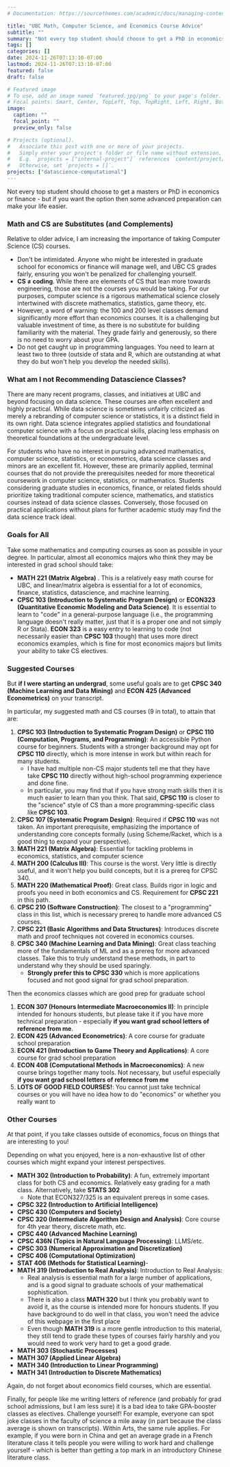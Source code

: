 ```yaml
---
# Documentation: https://sourcethemes.com/academic/docs/managing-content/

title: "UBC Math, Computer Science, and Economics Course Advice"
subtitle: ""
summary: "Not every top student should choose to get a PhD in economics or finance. But if you are considering it, then some advanced preparation can make your life easier"
tags: []
categories: []
date: 2024-11-26T07:13:10-07:00
lastmod: 2024-11-26T07:13:10-07:00
featured: false
draft: false

# Featured image
# To use, add an image named `featured.jpg/png` to your page's folder.
# Focal points: Smart, Center, TopLeft, Top, TopRight, Left, Right, BottomLeft, Bottom, BottomRight.
image:
  caption: ""
  focal_point: ""
  preview_only: false

# Projects (optional).
#   Associate this post with one or more of your projects.
#   Simply enter your project's folder or file name without extension.
#   E.g. `projects = ["internal-project"]` references `content/project/deep-learning/index.md`.
#   Otherwise, set `projects = []`.
projects: ["datascience-computational"]
---
```

Not every top student should choose to get a masters or PhD in economics or finance - but if you want the option then some advanced preparation can make your life easier.

### Math and CS are Substitutes (and Complements)
Relative to older advice, I am increasing the importance of taking Computer Science (CS) courses. 

- Don't be intimidated. Anyone who might be interested in graduate school for economics or finance will manage well, and UBC CS grades fairly, ensuring you won't be penalized for challenging yourself.
- **CS $\neq$ coding**. While there are elements of CS that lean more towards engineering, those are not the courses you would be taking. For our purposes, computer science is a rigorous mathematical science closely intertwined with discrete mathematics, statistics, game theory, etc.
- However, a word of warning: the 100 and 200 level classes demand significantly more effort than economics courses. It is a challenging but valuable investment of time, as there is no substitute for building familiarity with the material. They grade fairly and generously, so there is no need to worry about your GPA.
- Do not get caught up in programming languages.  You need to learn at least two to three (outside of stata and R, which are outstanding at what they do but won't help you develop the needed skills).

### What am I not Recommending Datascience Classes?
There are many recent programs, classes, and initiatives at UBC and beyond focusing on data science. These courses are often excellent and highly practical. While data science is sometimes unfairly criticized as merely a rebranding of computer science or statistics, it is a distinct field in its own right. Data science integrates applied statistics and foundational computer science with a focus on practical skills, placing less emphasis on theoretical foundations at the undergraduate level.

For students who have no interest in pursuing advanced mathematics, computer science, statistics, or econometrics, data science classes and minors are an excellent fit. However, these are primarily applied, terminal courses that do not provide the prerequisites needed for more theoretical coursework in computer science, statistics, or mathematics. Students considering graduate studies in economics, finance, or related fields should prioritize taking traditional computer science, mathematics, and statistics courses instead of data science classes. Conversely, those focused on practical applications without plans for further academic study may find the data science track ideal.

### Goals for All
Take some mathematics and computing courses as soon as possible in your degree.  In particular, almost all economics majors who think they may be interested in grad school should take:
- **MATH 221 (Matrix Algebra)** .  This is a relatively easy math course for UBC, and linear/matrix algebra is essential for a lot of economics, finance, statistics, datascience, and machine learning.
- **CPSC 103 (Introduction to Systematic Program Design)** or **ECON323 (Quantitative Economic Modeling and Data Science)**.  It is essential to learn to "code" in a general-purpose language (i.e., the programming language doesn't really matter, just that it is a proper one and not simply R or Stata).  **ECON 323** is a easy entry to learning to code (not necessarily easier than **CPSC 103** though) that uses more direct economics examples, which is fine for most economics majors but limits your ability to take CS electives.

### Suggested Courses
But __if I were starting an undergrad__, some useful goals are to get **CPSC 340 (Machine Learning and Data Mining)** and **ECON 425 (Advanced Econometrics)** on your transcript.

In particular, my suggested math and CS courses (9 in total), to attain that are:
1. **CPSC 103 (Introduction to Systematic Program Design)** or **CPSC 110 (Computation, Programs, and Programming)**: An accessible Python course for beginners. Students with a stronger background may opt for **CPSC 110** directly, which is more intense in work but within reach for many students.
   - I have had multiple non-CS major students tell me that they have take **CPSC 110** directly without high-school programming experience and done fine.
   - In particular, you may find that if you have strong math skills then it is much easier to learn than you think.  That said, **CPSC 110** is closer to the "science" style of CS than a more programming-specific class like **CPSC 103**.
2. **CPSC 107 (Systematic Program Design)**: Required if **CPSC 110** was not taken. An important prerequisite, emphasizing the importance of understanding core concepts formally (using Scheme/Racket, which is a good thing to expand your perspective).
3. **MATH 221 (Matrix Algebra)**: Essential for tackling problems in economics, statistics, and computer science
4. **MATH 200 (Calculus III)**: This course is the worst.  Very little is directly useful, and it won't help you build concepts, but it is a prereq for CPSC 340.
5. **MATH 220 (Mathematical Proof)**: Great class.  Builds rigor in logic and proofs you need in both economics and CS.  Requirement for **CPSC 221** in this path.
6. **CPSC 210 (Software Construction)**: The closest to a "programming" class in this list, which is necessary prereq to handle more advanced CS courses.
7. **CPSC 221 (Basic Algorithms and Data Structures)**:  Introduces discrete math and proof techniques not covered in economics courses.
8. **CPSC 340 (Machine Learning and Data Mining)**: Great class teaching more of the fundamentals of ML and as a prereq for more advanced classes.  Take this to truly understand these methods, in part to understand why they should be used sparingly.
   - **Strongly prefer this to CPSC 330** which is more applications focused and not good signal for grad school preparation.

Then the economics classes which are good prep for graduate school
1. **ECON 307 (Honours Intermediate Macroeconomics II)**: In principle intended for honours students, but please take it if you have more technical preparation - especially __if you want grad school letters of reference from me__.
2. **ECON 425 (Advanced Econometrics)**: A core course for graduate school preparation
3. **ECON 421 (Introduction to Game Theory and Applications)**: A core course for grad school preparation
4. **ECON 408 (Computational Methods in Macroeconomics)**: A new course brings together many tools.  Not necessary, but useful especially __if you want grad school letters of reference from me__
5. **LOTS OF GOOD FIELD COURSES!**:  You cannot just take technical courses or you will have no idea how to do "economics" or whether you really want to

### Other Courses
At that point, if you take classes outside of economics, focus on things that are interesting to you!

Depending on what you enjoyed, here is a non-exhaustive list of other courses which might expand your interest perspectives.
- **MATH 302 (Introduction to Probability)**: A fun, extremely important class for both CS and economics.  Relatively easy grading for a math class. Alternatively, take **STATS 302**
  - Note that ECON327/325 is an equivalent prereqs in some cases.
- **CPSC 322 (Introduction to Artificial Intelligence)** 
- **CPSC 430 (Computers and Society)**
- **CPSC 320 (Intermediate Algorithm Design and Analysis)**: Core course for 4th year theory, discrete math, etc.
- **CPSC 440 (Advanced Machine Learning)**
- **CPSC 436N (Topics in Natural Language Processing)**: LLMS/etc.
- **CPSC 303 (Numerical Approximation and Discretization)**
- **CPSC 406 (Computational Optimization)**
- **STAT 406 (Methods for Statistical Learning)**-
- **MATH 319 (Introduction to Real Analysis)**: Introduction to Real Analysis:
  - Real analysis is essential math for a large number of applications, and is a good signal to graduate schools of your mathematical sophistication.
  - There is also a class **MATH 320** but I think you probably want to avoid it, as the course is intended more for honours students. If you have background to do well in that class, you won't need the advice of this webpage in the first place
  - Even though **MATH 319** is a more gentle introduction to this material, they still tend to grade these types of courses fairly harshly and you would need to work very hard to get a good grade.
- **MATH 303 (Stochastic Processes)**
- **MATH 307 (Applied Linear Algebra)**
- **MATH 340 (Introduction to Linear Programming)**
- **MATH 341 (Introduction to Discrete Mathematics)**

Again, do not forget about economics field courses, which are essential.

Finally, for people like me writing letters of reference (and probably for grad school admissions, but I am less sure) it is a bad idea to take GPA-booster classes as electives.  Challenge yourself!  For example, everyone can spot joke classes in the faculty of science a mile away (in part because the class average is shown on transcripts).  Within Arts, the same rule applies.  For example, if you were born in China and get an average grade in a French literature class it tells people you were willing to work hard and challenge yourself - which is better than getting a top mark in an introductory Chinese literature class.